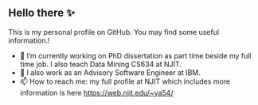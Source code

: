 


## Hello there  ✨
This is my personal profile on GitHub. You may find some useful information.!
- 🔭 I’m currently working on PhD dissertation as part time beside my full time job. I also teach Data Mining CS634 at NJIT.
- 🔭 I also work as an Advisory Software Engineer at IBM.
- 📫 How to reach me: my full profile at NJIT which includes more information is here https://web.njit.edu/~ya54/
<!--
**ya54/ya54** is a ✨ _special_ ✨ repository because its `README.md` (this file) appears on your GitHub profile.

Here are some ideas to get you started:

- 🔭 I’m currently working on ...
- 🌱 I’m currently learning ...
- 👯 I’m looking to collaborate on ...
- 🤔 I’m looking for help with ...
- 💬 Ask me about ...
- 📫 How to reach me: ...
- 😄 Pronouns: ...
- ⚡ Fun fact: ...
-->
